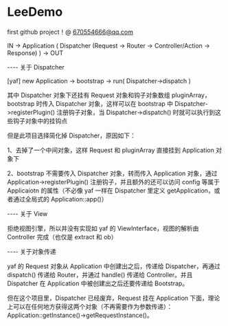 # LeeDemo

first github project！@ 670554666@qq.com

IN -> Application ( Dispatcher (Request -> Router -> Controller/Action -> Response) ) -> OUT


---- 关于 Dispatcher

[yaf]
new Application -> bootstrap -> run( Dispatcher->dispatch )

其中 Dispatcher 对象下还挂有 Request 对象和钩子对象数组 pluginArray，bootstrap 时传入 Dispatcher 对象，这样可以在 bootstrap 中 Dispatcher->registerPlugin() 注册钩子对象，当 Dispatcher->dispatch() 时就可以执行到这些钩子对象中的挂钩点

但是此项目选择简化掉 Dispatcher，原因如下：

1、去掉了一个中间对象，这样 Request 和 pluginArray 直接挂到 Application 对象下

2、bootstrap 不需要传入 Dispatcher 对象，转而传入 Application 对象，通过 Application->registerPlugin() 注册钩子，并且额外的还可以访问 config 等属于 Applicaiotn 的属性（不必像 yaf 一样在 Dispatcher 里定义 getApplication，或者通过全局式的 Application::app()）


---- 关于 View

拒绝视图引擎，所以并没有实现如 yaf 的 ViewInterface，视图的解析由 Controller 完成（也仅是 extract 和 ob）


---- 关于对象传递

yaf 的 Request 对象从 Application 中创建出之后，传递给 Dispatcher，再通过 dispatch() 传递给 Router，并通过 handle() 传递给 Controller。并且 Dispatcher 在 Application 中被创建出之后还要传递给 Bootstrap。

但在这个项目里，Dispatcher 已经废弃，Request 挂在 Application 下面，理论上可以在任何地方获得这两个对象（不再需要作为参数传递）：Application::getInstance()->getRequestInstance()。
